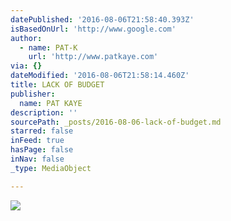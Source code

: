 ```yaml
---
datePublished: '2016-08-06T21:58:40.393Z'
isBasedOnUrl: 'http://www.google.com'
author:
  - name: PAT-K
    url: 'http://www.patkaye.com'
via: {}
dateModified: '2016-08-06T21:58:14.460Z'
title: LACK OF BUDGET
publisher:
  name: PAT KAYE
description: ''
sourcePath: _posts/2016-08-06-lack-of-budget.md
starred: false
inFeed: true
hasPage: false
inNav: false
_type: MediaObject

---
```

![](https://the-grid-user-content.s3-us-west-2.amazonaws.com/f78e4136-3953-4f67-abd7-c9244db3aa0d.png)